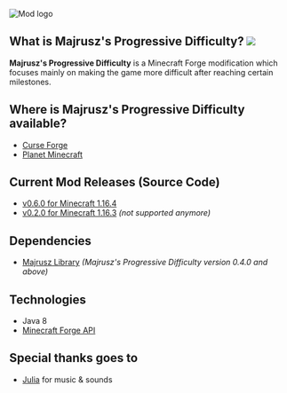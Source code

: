 ![Mod logo](https://github.com/Majrusz/MajruszsProgressiveDifficultyMod/blob/1.16.4/logo.png?raw=true)

## What is Majrusz's Progressive Difficulty? [![](http://cf.way2muchnoise.eu/full_majruszs-progressive-difficulty_downloads.svg)](https://www.curseforge.com/minecraft/mc-mods/majruszs-progressive-difficulty)
**Majrusz's Progressive Difficulty** is a Minecraft Forge modification which focuses
mainly on making the game more difficult after reaching certain milestones.

## Where is Majrusz's Progressive Difficulty available?
- [Curse Forge](https://www.curseforge.com/minecraft/mc-mods/majruszs-progressive-difficulty)
- [Planet Minecraft](https://www.planetminecraft.com/mod/majrusz-s-progressive-difficulty/)

## Current Mod Releases (Source Code)
- [v0.6.0 for Minecraft 1.16.4](https://github.com/Majrusz/MajruszsProgressiveDifficultyMod/tree/1.16.4/)
- [v0.2.0 for Minecraft 1.16.3](https://github.com/Majrusz/MajruszsProgressiveDifficultyMod/blob/main/MajruszsDifficulty1-16-3) *(not supported anymore)*

## Dependencies
- [Majrusz Library](https://github.com/Majrusz/MajruszLibrary/tree/1.16.4) *(Majrusz's Progressive Difficulty version 0.4.0 and above)*

## Technologies
- Java 8
- [Minecraft Forge API](https://github.com/MinecraftForge/MinecraftForge)

## Special thanks goes to
- [Julia](https://www.instagram.com/musiqeorn/) for music & sounds
